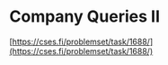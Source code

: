 # Company Queries II

[https://cses.fi/problemset/task/1688/](https://cses.fi/problemset/task/1688/)
